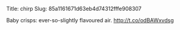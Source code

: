 Title: chirp
Slug: 85a1161671d63eb4d74312fffe908307

Baby crisps: ever-so-slightly flavoured air. <a href="http://t.co/odBAWxvdsg">http://t.co/odBAWxvdsg</a>
